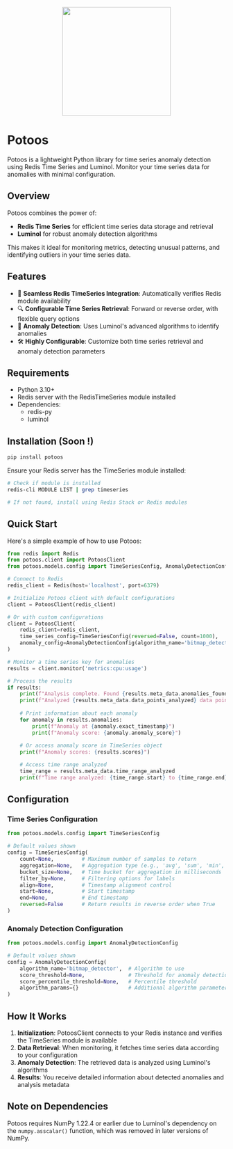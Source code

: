 <p align="center">
  <img src="https://github.com/user-attachments/assets/5fdf1783-27dd-407e-bba6-bb1c809c689c" width="250" height="250">
</p>

# Potoos

Potoos is a lightweight Python library for time series anomaly detection using Redis Time Series and Luminol. Monitor your time series data for anomalies with minimal configuration.

## Overview

Potoos combines the power of:
- **Redis Time Series** for efficient time series data storage and retrieval
- **Luminol** for robust anomaly detection algorithms

This makes it ideal for monitoring metrics, detecting unusual patterns, and identifying outliers in your time series data.

## Features

- 🔄 **Seamless Redis TimeSeries Integration**: Automatically verifies Redis module availability
- 🔍 **Configurable Time Series Retrieval**: Forward or reverse order, with flexible query options
- 🚨 **Anomaly Detection**: Uses Luminol's advanced algorithms to identify anomalies
- 🛠️ **Highly Configurable**: Customize both time series retrieval and anomaly detection parameters

## Requirements

- Python 3.10+
- Redis server with the RedisTimeSeries module installed
- Dependencies:
  - redis-py
  - luminol

## Installation (Soon !)

```bash
pip install potoos
```

Ensure your Redis server has the TimeSeries module installed:

```bash
# Check if module is installed
redis-cli MODULE LIST | grep timeseries

# If not found, install using Redis Stack or Redis modules
```

## Quick Start

Here's a simple example of how to use Potoos:

```python
from redis import Redis
from potoos.client import PotoosClient
from potoos.models.config import TimeSeriesConfig, AnomalyDetectionConfig

# Connect to Redis
redis_client = Redis(host='localhost', port=6379)

# Initialize Potoos client with default configurations
client = PotoosClient(redis_client)

# Or with custom configurations
client = PotoosClient(
    redis_client=redis_client,
    time_series_config=TimeSeriesConfig(reversed=False, count=1000),
    anomaly_config=AnomalyDetectionConfig(algorithm_name='bitmap_detector')
)

# Monitor a time series key for anomalies
results = client.monitor('metrics:cpu:usage')

# Process the results
if results:
    print(f"Analysis complete. Found {results.meta_data.anomalies_found} anomalies")
    print(f"Analyzed {results.meta_data.data_points_analyzed} data points")
    
    # Print information about each anomaly
    for anomaly in results.anomalies:
        print(f"Anomaly at {anomaly.exact_timestamp}")
        print(f"Anomaly score: {anomaly.anomaly_score}")
        
    # Or access anomaly score in TimeSeries object
    print(f"Anomaly scores: {results.scores}")

    # Access time range analyzed
    time_range = results.meta_data.time_range_analyzed
    print(f"Time range analyzed: {time_range.start} to {time_range.end}")
```

## Configuration

### Time Series Configuration

```python
from potoos.models.config import TimeSeriesConfig

# Default values shown
config = TimeSeriesConfig(
    count=None,         # Maximum number of samples to return
    aggregation=None,   # Aggregation type (e.g., 'avg', 'sum', 'min', 'max')
    bucket_size=None,   # Time bucket for aggregation in milliseconds
    filter_by=None,     # Filtering options for labels
    align=None,         # Timestamp alignment control
    start=None,         # Start timestamp
    end=None,           # End timestamp
    reversed=False      # Return results in reverse order when True
)
```

### Anomaly Detection Configuration

```python
from potoos.models.config import AnomalyDetectionConfig

# Default values shown
config = AnomalyDetectionConfig(
    algorithm_name='bitmap_detector',  # Algorithm to use
    score_threshold=None,              # Threshold for anomaly detection
    score_percentile_threshold=None,   # Percentile threshold
    algorithm_params={}                # Additional algorithm parameters
)
```

## How It Works

1. **Initialization**: PotoosClient connects to your Redis instance and verifies the TimeSeries module is available
2. **Data Retrieval**: When monitoring, it fetches time series data according to your configuration
3. **Anomaly Detection**: The retrieved data is analyzed using Luminol's algorithms
4. **Results**: You receive detailed information about detected anomalies and analysis metadata

## Note on Dependencies

Potoos requires NumPy 1.22.4 or earlier due to Luminol's dependency on the `numpy.asscalar()` function, which was removed in later versions of NumPy.